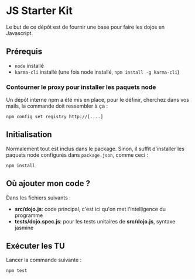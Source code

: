 ﻿# JS Starter Kit

Le but de ce dépôt est de fournir une base pour faire les dojos en Javascript.

## Prérequis

* `node` installé
* `karma-cli` installé (une fois node installé, `npm install -g karma-cli`)

### Contourner le proxy pour installer les paquets node

Un dépôt interne npm a été mis en place, pour le définir, cherchez dans vos mails, la commande doit ressembler à ça :

    npm config set registry http://[....]

## Initialisation

Normalement tout est inclus dans le package. Sinon, il suffit d'installer les paquets node configurés dans `package.json`, comme ceci :

    npm install

## Où ajouter mon code ?

Dans les fichiers suivants :

* **src/dojo.js**: code principal, c'est ici qu'on met l'intelligence du programme
* **tests/dojo.spec.js**: pour les tests unitaires de **src/dojo.js**, syntaxe jasmine

## Exécuter les TU

Lancer la commande suivante :

    npm test
